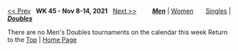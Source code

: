 <a name="top"></a>[<< Prev](men_doubles_2144.md) &nbsp; **WK 45 - Nov 8-14, 2021** &nbsp; [Next >>](men_doubles_2202.md) &nbsp;&nbsp;&nbsp;&nbsp;&nbsp;&nbsp;&nbsp; [***Men***](./men_doubles_2145.md) &#124; [Women](./women_doubles_2145.md) &nbsp;&nbsp;&nbsp;&nbsp;&nbsp; [Singles](./men_singles_2145.md) &#124; [***Doubles***](./men_doubles_2145.md)

There are no Men's Doubles tournaments on the calendar this week
Return to the [Top](#top) &#124; [Home Page](../../index.md)
